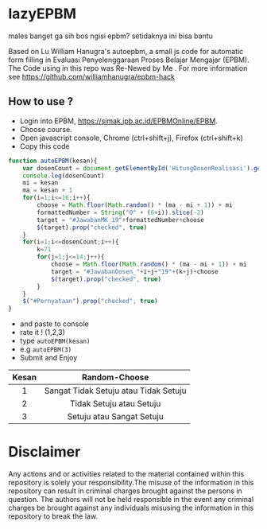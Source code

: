 # lazyEPBM
males banget ga sih bos ngisi epbm? setidaknya ini bisa bantu

Based on Lu William Hanugra's autoepbm, a small js code for automatic form filling in Evaluasi Penyelenggaraan Proses Belajar Mengajar (EPBM). The Code using in this repo was Re-Newed by Me . For more information see https://github.com/williamhanugra/epbm-hack

How to use ?
------------

* Login into EPBM, https://simak.ipb.ac.id/EPBMOnline/EPBM.
* Choose course.
* Open javascript console, Chrome (ctrl+shift+j), Firefox (ctrl+shift+k)
* Copy this code 

```javascript
function autoEPBM(kesan){
	var dosenCount = document.getElementById('HitungDosenRealisasi').getAttribute('value');
	console.log(dosenCount)
	mi = kesan
	ma = kesan + 1
	for(i=1;i<=16;i++){
		choose = Math.floor(Math.random() * (ma - mi + 1)) + mi
		formattedNumber = String("0" + (6+i)).slice(-2)
		target = "#JawabanMK_19"+formattedNumber+choose
		$(target).prop("checked", true)
	}
	for(i=1;i<=dosenCount;i++){
		k=71
		for(j=1;j<=14;j++){
			choose = Math.floor(Math.random() * (ma - mi + 1)) + mi
			target = "#JawabanDosen_"+i+j+"19"+(k+j)+choose
			$(target).prop("checked", true)
		}
	}
	$("#Pernyataan").prop("checked", true)
}
```
* and paste to console
* rate it ! (1,2,3)
* type `autoEPBM(kesan)`
* e.g `autoEPBM(3)`
* Submit and Enjoy

| Kesan         | Random-Choose                         |
| :------------:|:-------------------------------------:|
| 1             | Sangat Tidak Setuju atau Tidak Setuju |
| 2             | Tidak Setuju atau Setuju              |
| 3             | Setuju atau Sangat Setuju             |

Disclaimer
==========

Any actions and or activities related to the material contained within this repository is solely your responsibility.The misuse of the information in this repository can result in criminal charges brought against the persons in question. The authors will not be held responsible in the event any criminal charges be brought against any individuals misusing the information in this repository to break the law.
